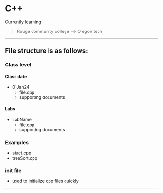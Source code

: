 # C++

Currently learning

> Rouge community college --> Oregon tech

<!-- ## Project Overview -->

<!-- ## Features -->

<!-- - Locational weather data
- Four day forecast
- Weather data by zip -->

---

## File structure is as follows:

### Class level

#### Class date

- 01Jan24
  - file.cpp
  - supporting documents

#### Labs

- LabName
  - file.cpp
  - supporting documents

### Examples

- stuct.cpp
- treeSort.cpp

### init file

- used to initialize cpp files quickly

---

<!-- ~notes~ ~draws a line through characters~-->

<!-- ### Week one

> Initialize api's

- start django project
- connect to ip-api
- connect to open weather maps
- connect to new york times api

### Week Two

> Build home view

- sort threw weather data
- assign data to variables
- start displaying weather data

### Week Three

> Search Functionality and styling

- work on home page styling (bootstrap)
- build django view for search function

### Week Four

> Finish styling

- Finish styling
- Make last minute corrections/additions -->
